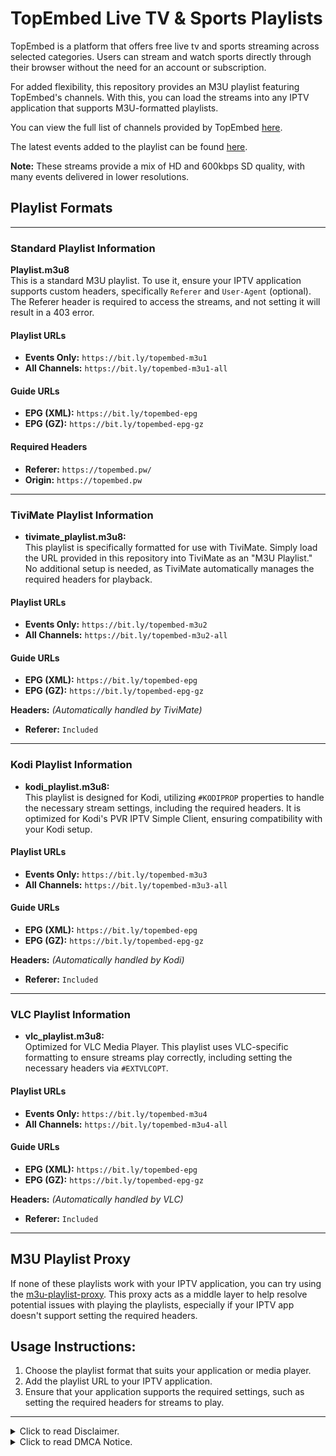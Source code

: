 # TopEmbed Live TV & Sports Playlists

TopEmbed is a platform that offers free live tv and sports streaming across selected categories. Users can stream and watch sports directly through their browser without the need for an account or subscription.

For added flexibility, this repository provides an M3U playlist featuring TopEmbed's channels. With this, you can load the streams into any IPTV application that supports M3U-formatted playlists.

You can view the full list of channels provided by TopEmbed [here](https://href.li/?https://topembed.pw/).

The latest events added to the playlist can be found [here](https://github.com/dtankdempse/topembed-m3u/blob/main/events.txt).

**Note:** These streams provide a mix of HD and 600kbps SD quality, with many events delivered in lower resolutions.

## Playlist Formats

---

### Standard Playlist Information

**Playlist.m3u8**  
This is a standard M3U playlist. To use it, ensure your IPTV application supports custom headers, specifically `Referer` and `User-Agent` (optional). The Referer header is required to access the streams, and not setting it will result in a 403 error.

#### Playlist URLs
- **Events Only:** `https://bit.ly/topembed-m3u1`
- **All Channels:** `https://bit.ly/topembed-m3u1-all`
  
#### Guide URLs
- **EPG (XML):** `https://bit.ly/topembed-epg`
- **EPG (GZ):** `https://bit.ly/topembed-epg-gz`

#### Required Headers
- **Referer:** `https://topembed.pw/`
- **Origin:** `https://topembed.pw`
---

### TiviMate Playlist Information

- **tivimate_playlist.m3u8:**  
  This playlist is specifically formatted for use with TiviMate. Simply load the URL provided in this repository into TiviMate as an "M3U Playlist." No additional setup is needed, as TiviMate automatically manages the required headers for playback.

#### Playlist URLs
  - **Events Only:** `https://bit.ly/topembed-m3u2`
  - **All Channels:** `https://bit.ly/topembed-m3u2-all`
    
#### Guide URLs
  - **EPG (XML):** `https://bit.ly/topembed-epg`
  - **EPG (GZ):** `https://bit.ly/topembed-epg-gz`

**Headers:** *(Automatically handled by TiviMate)*
  - **Referer:** `Included`    
---

### Kodi Playlist Information    

- **kodi_playlist.m3u8:**  
  This playlist is designed for Kodi, utilizing `#KODIPROP` properties to handle the necessary stream settings, including the required headers. It is optimized for Kodi's PVR IPTV Simple Client, ensuring compatibility with your Kodi setup.

#### Playlist URLs
  - **Events Only:** `https://bit.ly/topembed-m3u3`
  - **All Channels:** `https://bit.ly/topembed-m3u3-all`
  
#### Guide URLs
  - **EPG (XML):** `https://bit.ly/topembed-epg`
  - **EPG (GZ):** `https://bit.ly/topembed-epg-gz`

  **Headers:** *(Automatically handled by Kodi)*
  - **Referer:** `Included`      
---

### VLC Playlist Information

- **vlc_playlist.m3u8:**  
  Optimized for VLC Media Player. This playlist uses VLC-specific formatting to ensure streams play correctly, including setting the necessary headers via `#EXTVLCOPT`.

#### Playlist URLs
  - **Events Only:** `https://bit.ly/topembed-m3u4`
  - **All Channels:** `https://bit.ly/topembed-m3u4-all`

#### Guide URLs
  - **EPG (XML):** `https://bit.ly/topembed-epg`
  - **EPG (GZ):** `https://bit.ly/topembed-epg-gz`

  **Headers:** *(Automatically handled by VLC)*
  - **Referer:** `Included`
---
## M3U Playlist Proxy

If none of these playlists work with your IPTV application, you can try using the [m3u-playlist-proxy](https://github.com/dtankdempse/m3u-playlist-proxy). This proxy acts as a middle layer to help resolve potential issues with playing the playlists, especially if your IPTV app doesn't support setting the required headers.

## Usage Instructions:

1. Choose the playlist format that suits your application or media player.
2. Add the playlist URL to your IPTV application.
3. Ensure that your application supports the required settings, such as setting the required headers for streams to play.

---

<details>
<summary>Click to read Disclaimer.</summary>

## Disclaimer:

This repository has no control over the streams, links, or the legality of the content provided by topembed.pw (including all mirror sites). It is the end user's responsibility to ensure the legal use of these playlists, and we strongly recommend verifying that the content complies with the laws and regulations of your country before use.

</details>

<details>
<summary>Click to read DMCA Notice.</summary>
  
## DMCA Notice:

This repository does not host or store any video files. It simply organizes publicly accessible web links, which can be accessed through a web browser, into an M3U-formatted playlist. To the best of our knowledge, the content was intentionally made publicly available by the copyright holders or with their permission and consent granted to these websites to stream and share the content they provide.

Please note that linking does not directly infringe copyright, as no copies are made on this repository or its servers. Therefore, sending a DMCA notice to GitHub or the maintainers of this repository is not a valid course of action. To remove the content from the web, you should contact the website or hosting provider actually hosting the material.

If you still believe a link infringes on your rights, you can request its removal by opening an [issue](https://github.com/dtankdempse/topembed-m3u/issues) or submitting a [pull request](https://github.com/dtankdempse/topembed-m3u/pulls). Be aware, however, that removing a link here will not affect the content hosted on the external websites, as this repository has no control over the files or the content being provided.

</details>
